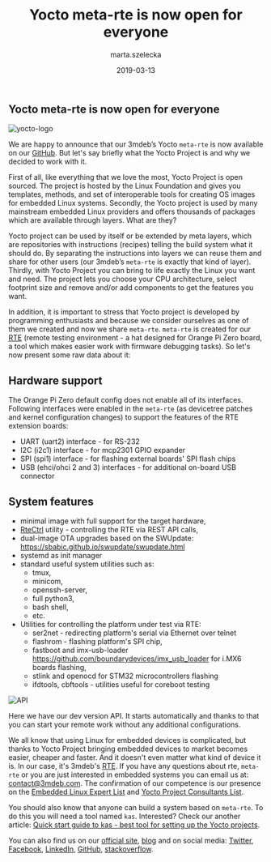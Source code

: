 ﻿---
title: Yocto meta-rte is now open for everyone
cover: /img/YoctoProject_Logo_RGB.jpg
author: marta.szelecka
layout: post
published: true
date: 2019-03-13
archives: "2019"

tags:
    - Yocto
    - linux
    - rte
categories:
    - OS Dev
---

## Yocto meta-rte is now open for everyone

![yocto-logo](/img/YoctoProject_Logo_RGB.jpg)

We are happy to announce that our 3mdeb’s Yocto `meta-rte` is now available on
our [GitHub](https://github.com/3mdeb/meta-rte). But let's say briefly what the
Yocto Project is and why we decided to work with it.

First of all, like everything that we love the most, Yocto Project is open
sourced. The project is hosted by the Linux Foundation and gives you templates,
methods, and set of interoperable tools for creating OS images for embedded
Linux systems. Secondly, the Yocto project is used by many mainstream embedded
Linux providers and offers thousands of packages which are available through
layers. What are they?

Yocto project can be used by itself or be extended by meta layers, which are
repositories with instructions (recipes) telling the build system what it should
do. By separating the instructions into layers we can reuse them and share for
other users (our 3mdeb’s `meta-rte` is exactly that kind of layer). Thirdly,
with Yocto Project you can bring to life exactly the Linux you want and need.
The project lets you choose your CPU architecture, select footprint size and
remove and/or add components to get the features you want.

In addition, it is important to stress that Yocto project is developed by
programming enthusiasts and because we consider ourselves as one of them we
created and now we share `meta-rte`. `meta-rte` is created for our
[RTE](https://shop.3mdeb.com/product/rte/) (remote testing environment - a hat
designed for Orange Pi Zero board, a tool which makes easier work with firmware
debugging tasks). So let's now present some raw data about it:

## Hardware support

The Orange Pi Zero default config does not enable all of its interfaces.
Following interfaces were enabled in the `meta-rte` (as devicetree patches and
kernel configuration changes) to support the features of the RTE extension
boards:

- UART (uart2) interface - for RS-232
- I2C (i2c1) interface - for mcp2301 GPIO expander
- SPI (spi1) interface - for flashing external boards' SPI flash chips
- USB (ehci/ohci 2 and 3) interfaces - for additional on-board USB connector

## System features

- minimal image with full support for the target hardware,
- [RteCtrl](https://github.com/3mdeb/RteCtrl) utility - controlling the RTE via
  REST API calls,
- dual-image OTA upgrades based on the SWUpdate:
  <https://sbabic.github.io/swupdate/swupdate.html>
- systemd as init manager
- standard useful system utilities such as:
  - tmux,
  - minicom,
  - openssh-server,
  - full python3,
  - bash shell,
  - etc.
- Utilities for controlling the platform under test via RTE:
  - ser2net - redirecting platform's serial via Ethernet over telnet
  - flashrom - flashing platform's SPI chip,
  - fastboot and imx-usb-loader
    <https://github.com/boundarydevices/imx_usb_loader> for i.MX6 boards
    flashing,
  - stlink and openocd for STM32 microcontrollers flashing
  - ifdtools, cbftools - utilities useful for coreboot testing

![API](/img/REST-API.png)

Here we have our dev version API. It starts automatically and thanks to that you
can start your remote work without any additional configurations.

We all know that using Linux for embedded devices is complicated, but thanks to
Yocto Project bringing embedded devices to market becomes easier, cheaper and
faster. And it doesn't even matter what kind of device it is. In our case, it's
3mdeb's [RTE](https://shop.3mdeb.com/product/rte/). If you have any questions
about rte, `meta-rte` or you are just interested in embedded systems you can
email us at: <contact@3mdeb.com>. The confirmation of our competence is our
presence on the
[Embedded Linux Expert List](https://elinux.org/Experts#The_List) and
[Yocto Project Consultants List](https://www.yoctoproject.org/community/consultants/).

You should also know that anyone can build a system based on `meta-rte`. To do
this you will need a tool named `kas`. Interested? Check our another article:
[Quick start guide to kas - best tool for setting up the Yocto projects](https://3mdeb.com/os-dev/get-started-kas-yocto/).

You can also find us on our [official site](https://3mdeb.com/),
[blog](https://3mdeb.com/news-ideas/) and on social media:
[Twitter](https://twitter.com/3mdeb_com),
[Facebook](https://www.facebook.com/3mdeb),
[LinkedIn](https://www.linkedin.com/company/3mdeb),
[GitHub](https://github.com/3mdeb),
[stackoverflow](https://stackoverflow.com/users/587395/piotr-kr%C3%B3l).
